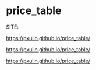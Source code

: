# price_table
 
SITE:

https://pxulin.github.io/price_table/

https://pxulin.github.io/price_table/

https://pxulin.github.io/price_table/
